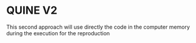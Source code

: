 # QUINE V2

This second approach will use directly the code in the computer memory during the execution for the reproduction
